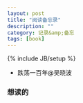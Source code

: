 ```yaml
---
layout: post
title: "阅读备忘录"
description: ""
category: 记录&amp;备忘
tags: [book]
---
```

{% include JB/setup %}

<ul class="inline">
<li>跌荡一百年@吴晓波</li>
</ul>

<section>
<h3>想读的</h3>
</section>

<section style="display:none;">
<h3>读过的</h3>
#JavaScript权威指南
#Css权威指南
#JavaScript语言精粹
#精通正则表达式
#高效能JavaScript编程
#HTML5揭秘
#基于MVC的JavaScript Web富应用开发
#测试驱动的JavaScript开发
#JavaScript语言精髓与编程实践
#程序员的数学
#深入浅出面向对象分析与设计
</section>